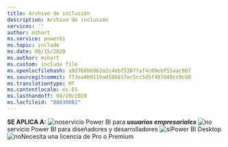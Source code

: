 ```yaml
---
title: Archivo de inclusión
description: Archivo de inclusión
services: ''
author: mihart
ms.service: powerbi
ms.topic: include
ms.date: 08/15/2020
ms.author: mihart
ms.custom: include file
ms.openlocfilehash: a9d760bb962a2c4ebf5387faf4c09ebf55aac9b7
ms.sourcegitcommit: f73ea4b9116ad186817ec5cc5d5f487d49cc0cb0
ms.translationtype: HT
ms.contentlocale: es-ES
ms.lasthandoff: 08/20/2020
ms.locfileid: "88639082"
---
```

<Token>**SE APLICA A:** ![no](media/no.png)servicio Power BI para ***usuarios empresariales*** ![no](media/no.png)servicio Power BI para diseñadores y desarrolladores ![sí](media/yes.png)Power BI Desktop ![no](media/no.png)Necesita una licencia de Pro o Premium </Token>